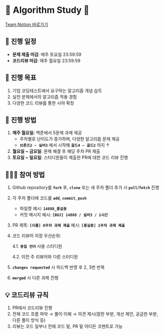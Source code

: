 # 👾 Algorithm Study 👾
[Team Notion 바로가기](https://sju-algorithm-study.notion.site/Algorithm-Study-abd358e848214e83887c27ddb2574882?pvs=4)

## 📅 진행 일정

- **문제 제출 마감**: 매주 토요일 23:59:59
- **코드리뷰 마감**: 매주 월요일 23:59:59

## 🎯 진행 목표

1. 기업 코딩테스트에서 요구하는 알고리즘 개념 습득
2. 실전 문제에서의 알고리즘 적용 경험
3. 다양한 코드 리뷰를 통한 시야 확장

## 🚀 진행 방법

1. **매주 월요일:** 백준에서 5문제 과제 제공
    - 주차별로 난이도가 증가하며, 다양한 알고리즘 문제 제공
    - **`브론즈2 ~ 실버3`** 에서 시작해 **`골드4 ~ 골드2`** 까지 ↑
2. **월요일 ~ 금요일**: 문제 해결 후 해당 주차 PR 제출
3. **토요일 ~ 일요일**: 스터디원들이 제출한 PR에 대한 코드 리뷰 진행

## 👩🏻‍💻 참여 방법

1. Github repository를 **`fork`** 후, **`clone`** 또는 새 주차 폴더 추가 시 **`pull`**/**`fetch`** 진행
2. 각 주차 폴더에 코드를 **`add`**, **`commit`**, **`push`**
   - 파일명 예시: **`14888_홍길동`**
   - 커밋 메시지 예시: **`[BOJ] 14888 / 실버3 / 1시간`**
3. PR 제목: **`[이름] O주차 과제 제출`** 예시: **`[홍길동] 2주차 과제 제출`**
4. 코드 리뷰어 지정 우선순위:
    
    4.1. **`동일 언어`** 사용 스터디원
    
    4.2. 이전 주 리뷰어와 다른 스터디원
    
5. **`changes requested`**  시 피드백 반영 후 2, 3번 반복
6. **`merged`** 시 다른 과제 진행

## 💡 코드리뷰 규칙

1. PR에서 코드리뷰 진행
2. 전체 코드 흐름 파악 → 풀이 이해 → 의견 제시(잘한 부분, 개선 제안, 궁금한 부분, 다른 풀이 방식 등)
3. 리뷰는 코드 일부나 전체 코드 밑, PR 밑 어디든 코멘트로 가능
